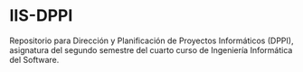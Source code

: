 # IIS-DPPI
Repositorio para Dirección y Planificación de Proyectos Informáticos (DPPI), asignatura del segundo semestre del cuarto curso de Ingeniería Informática del Software.
